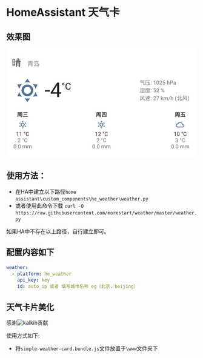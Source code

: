 # HomeAssistant 天气卡

## 效果图

![图](https://github.com/morestart/weather/blob/master/view.png)


## 使用方法：

- 在HA中建立以下路径`home assistant\custom_components\he_weather\weather.py`
- 或者使用此命令下载 `curl -O https://raw.githubusercontent.com/morestart/weather/master/weather.py`

如果HA中不存在以上路径，自行建立即可。

## 配置内容如下

```yaml
weather:
  - platform: he_weather
    api_key: key
    id: auto_ip 或者 填写城市名称 eg（北京，beijing）
```

## 天气卡片美化

感谢![kalkih](https://github.com/kalkih/simple-weather-card)贡献

使用方式如下:

- 将`simple-weather-card.bundle.js`文件放置于`\www`文件夹下



